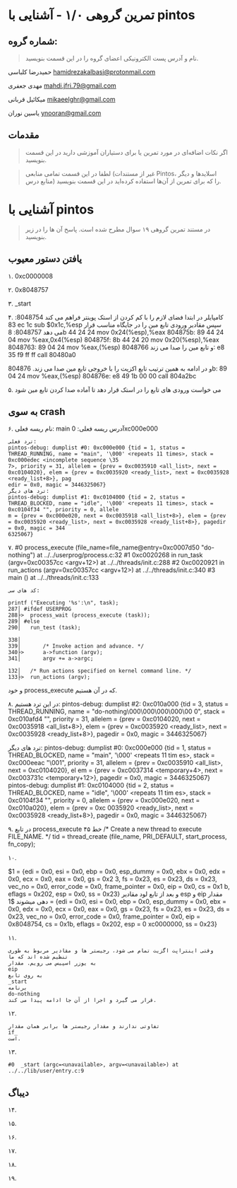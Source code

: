 تمرین گروهی ۱/۰ - آشنایی با pintos
======================

شماره گروه:
-----
> نام و آدرس پست الکترونیکی اعضای گروه را در این قسمت بنویسید.

حمیدرضا کلباسی <hamidrezakalbasi@protonmail.com>

مهدی جعفری <mahdi.jfri.79@gmail.com>

میکائیل قربانی <mikaeelghr@gmail.com>

یاسین نوران <ynooran@gmail.com>

مقدمات
----------
> اگر نکات اضافه‌ای در مورد تمرین یا برای دستیاران آموزشی دارید در این قسمت بنویسید.


> لطفا در این قسمت تمامی منابعی (غیر از مستندات Pintos، اسلاید‌ها و دیگر منابع  درس) را که برای تمرین از آن‌ها استفاده کرده‌اید در این قسمت بنویسید.

آشنایی با pintos
============
>  در مستند تمرین گروهی ۱۹ سوال مطرح شده است. پاسخ آن ها را در زیر بنویسید.


## یافتن دستور معیوب

۱. 0xc0000008

۲. 0x8048757

۳. _start

۴. 
کامپایلر در ابتدا فضای لازم را با کم کردن از استک پوینتر فراهم می کند
8048754:       83 ec 1c                sub    $0x1c,%esp
 سپس مقادیر ورودی تابع مین را در جایگاه مناسب قرار می دهد
 8048757:       8b 44 24 24             mov    0x24(%esp),%eax
 804875b:       89 44 24 04             mov    %eax,0x4(%esp)
 804875f:       8b 44 24 20             mov    0x20(%esp),%eax
 8048763:       89 04 24                mov    %eax,(%esp)
 و تابع مین را صدا می زند
 8048766:       e8 35 f9 ff ff          call   80480a0 <main>
       و در ادامه به همین ترتیب تابع اکزیت را با خروجی تابع مین صدا می زند.
 804876b:       89 04 24                mov    %eax,(%esp)
 804876e:       e8 49 1b 00 00          call   804a2bc <exit>

۵.
  می خواست ورودی های تابع را در استک قرار دهد تا آماده صدا کردن تابع مین شود

## به سوی crash

۶.
    نام ریسه فعلی: main
    آدرس ریسه فعلی: 
                    0xc000e000

    ترد فعلی:
    pintos-debug: dumplist #0: 0xc000e000 {tid = 1, status = THREAD_RUNNING, name = "main", '\000' <repeats 11 times>, stack = 0xc000edec <incomplete sequence \35
    7>, priority = 31, allelem = {prev = 0xc0035910 <all_list>, next = 0xc0104020}, elem = {prev = 0xc0035920 <ready_list>, next = 0xc0035928 <ready_list+8>}, pag
    edir = 0x0, magic = 3446325067}
    ترد های دیگر:
    pintos-debug: dumplist #1: 0xc0104000 {tid = 2, status = THREAD_BLOCKED, name = "idle", '\000' <repeats 11 times>, stack = 0xc0104f34 "", priority = 0, allele
    m = {prev = 0xc000e020, next = 0xc0035918 <all_list+8>}, elem = {prev = 0xc0035920 <ready_list>, next = 0xc0035928 <ready_list+8>}, pagedir = 0x0, magic = 344
    6325067}
۷.
    #0  process_execute (file_name=file_name@entry=0xc0007d50 "do-nothing") at ../../userprog/process.c:32
    #1  0xc0020268 in run_task (argv=0xc00357cc <argv+12>) at ../../threads/init.c:288
    #2  0xc0020921 in run_actions (argv=0xc00357cc <argv+12>) at ../../threads/init.c:340
    #3  main () at ../../threads/init.c:133

    کد های سی:

	printf ("Executing '%s':\n", task);
	287│ #ifdef USERPROG
	288├>  process_wait (process_execute (task));
	289│ #else
	290│   run_test (task);

	338│
	339│       /* Invoke action and advance. */
	340├>      a->function (argv);
	341│       argv += a->argc;

	132│   /* Run actions specified on kernel command line. */
	133├>  run_actions (argv);

و خود process_execute که در آن هستیم.

۸.
در این ترد هستیم:
pintos-debug: dumplist #2: 0xc010a000 {tid = 3, status = THREAD_RUNNING, name = "do-nothing\000\000\000\000\00
0", stack = 0xc010afd4 "", priority = 31, allelem = {prev = 0xc0104020, next = 0xc0035918 <all_list+8>}, elem
= {prev = 0xc0035920 <ready_list>, next = 0xc0035928 <ready_list+8>}, pagedir = 0x0, magic = 3446325067}


ترد های دیگر:
pintos-debug: dumplist #0: 0xc000e000 {tid = 1, status = THREAD_BLOCKED, name = "main", '\000' <repeats 11 tim
es>, stack = 0xc000eeac "\001", priority = 31, allelem = {prev = 0xc0035910 <all_list>, next = 0xc0104020}, el
em = {prev = 0xc0037314 <temporary+4>, next = 0xc003731c <temporary+12>}, pagedir = 0x0, magic = 3446325067}
pintos-debug: dumplist #1: 0xc0104000 {tid = 2, status = THREAD_BLOCKED, name = "idle", '\000' <repeats 11 tim
es>, stack = 0xc0104f34 "", priority = 0, allelem = {prev = 0xc000e020, next = 0xc010a020}, elem = {prev = 0xc
0035920 <ready_list>, next = 0xc0035928 <ready_list+8>}, pagedir = 0x0, magic = 3446325067}

۹.
در تابع process_execute خط ۴۵
  /* Create a new thread to execute FILE_NAME. */
  tid = thread_create (file_name, PRI_DEFAULT, start_process, fn_copy);
  
۱۰.

$1 = {edi = 0x0, esi = 0x0, ebp = 0x0, esp_dummy = 0x0, ebx = 0x0, edx = 0x0, ecx = 0x0, eax = 0x0, gs = 0x2
3, fs = 0x23, es = 0x23, ds = 0x23, vec_no = 0x0, error_code = 0x0, frame_pointer = 0x0, eip = 0x0, cs = 0x1
b, eflags = 0x202, esp = 0x0, ss = 0x23}
و بعد از تابع لود مقادیر esp و eip مقدار دهی میشوند
$1 = {edi = 0x0, esi = 0x0, ebp = 0x0, esp_dummy = 0x0, ebx = 0x0, edx = 0x0, ecx = 0x0, eax = 0x0, gs = 0x23, fs = 0x23, es
 = 0x23, ds = 0x23, vec_no = 0x0, error_code = 0x0, frame_pointer = 0x0, eip = 0x8048754, cs = 0x1b, eflags = 0x202, esp = 0
xc0000000, ss = 0x23}

۱۱.

    وقتی اینتراپت اگزیت تمام می شود، رجیستر ها و مقادیر مربوط به طوری تنظیم شده اند که ما
    به یوزر اسپیس می رویم. مقدار
    eip
    به روی تابع
    _start
    برنامه
    do-nothing
    قرار می گیرد و اجرا از آن جا ادامه پیدا می کند.

۱۲.

    تفاوتی ندارند و مقدار رجیستر ها برابر همان مقدار
    if_
    است.

۱۳.

    #0  _start (argc=<unavailable>, argv=<unavailable>) at ../../lib/user/entry.c:9

## دیباگ

۱۴.

۱۵.

۱۶.

۱۷.

۱۸.

۱۹.
